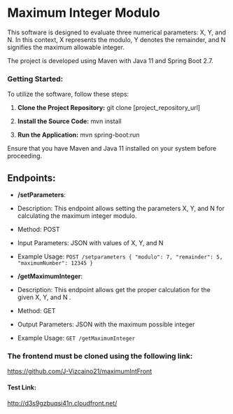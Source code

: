 # Maximum Integer Modulo

This software is designed to evaluate three numerical parameters: X, Y, and N. In this context, X represents the modulo, Y denotes the remainder, and N signifies the maximum allowable integer.

The project is developed using Maven with Java 11 and Spring Boot 2.7.

### Getting Started:
To utilize the software, follow these steps:

1. **Clone the Project Repository:**
git clone [project_repository_url]

2. **Install the Source Code:**
mvn install 

3. **Run the Application:**
mvn spring-boot:run


Ensure that you have Maven and Java 11 installed on your system before proceeding.


## Endpoints:

- **/setParameters**:
- Description: This endpoint allows setting the parameters X, Y, and N for calculating the maximum integer modulo.
- Method: POST
- Input Parameters: JSON with values of X, Y, and N
- Example Usage: `POST /setparameters { "modulo": 7, "remainder": 5, "maximumNumber": 12345 }`

- **/getMaximumInteger**:
- Description: This endpoint allows get the proper calculation for the given X, Y, and N .
- Method: GET
- Output Parameters: JSON with the maximum possible integer
- Example Usage: `GET /getMaximumInteger`


### The frontend must be cloned using the following link:
https://github.com/J-Vizcaino21/maximumIntFront


#### Test Link:
http://d3s9gzbuqsi41n.cloudfront.net/



